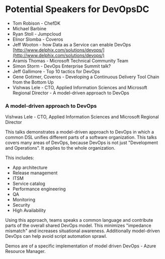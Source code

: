 # Potential Speakers for DevOpsDC

* Tom Robison - ChefDK
* Michael Barbine
* Ryan Stoll - Jumpcloud
* Elinor Slomba - Coveros
* Jeff Wooton - how Data as a Service can enable DevOps [http://www.delphix.com/solutions/devops/](http://www.delphix.com/solutions/devops/)
* Aramis Thomas - Microsoft Technical Community Team
* Simon Storm - DevOps Enterprise Summit talk?
* Jeff Gallimore - Top 10 tactics for DevOps
* Gene Gotimer, Coveros - Developing a Continuous Delivery Tool Chain from the Bottom Up
* Vishwas Lele - CTO, Applied Information Sciences and Microsoft Regional Director - A model-driven approach to DevOps


### A model-driven approach to DevOps

Vishwas Lele - CTO, Applied Information Sciences and Microsoft Regional Director

This talks demonstrates a model-driven approach to DevOps in which a common DSL unifies different parts of a software organization. This talks covers many areas of DevOps, because DevOps is not just "Development and Operations". It applies to the whole organization.

This includes:

* App architecture
* Release management
* ITSM
* Service catalog 
* Performance engineering
* QA
* Monitoring
* Security
* High Availability

Using this approach, teams speaks a common language and contribute parts of the overall shared DevOps model. This minimizes "impedance mismatch" and increases situational awareness. Additionally model-driven DevOps can help avoid script automation sprawl.

Demos are of a specific implementation of model driven DevOps - Azure Resource Manager.
